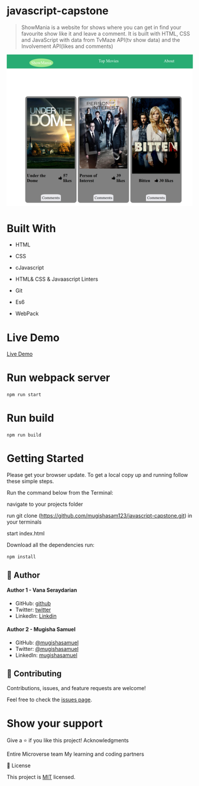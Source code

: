 # javascript-capstone
>ShowMania is a website for shows where you can get in find your favourite show like it and leave a comment.
>It is built with HTML, CSS and JavaScript with data from TvMaze API(tv show data) and the Involvement API(likes and comments)

![screenshot](./Capture.PNG)
# Built With

- HTML

- CSS
    
- cJavascript
    
- HTML& CSS & Javaascript Linters
    
- Git
    
- Es6
    
- WebPack

# Live Demo 
[Live Demo](https://mugishasam123.github.io/javascript-capstone/)


# Run webpack server

`npm run start`


# Run build

`npm run build`

# Getting Started

Please get your browser update. To get a local copy up and running follow these simple steps.

Run the command below from the Terminal:

navigate to your projects folder

run git clone (https://github.com/mugishasam123/javascript-capstone.git) in your terminals

start index.html

Download all the dependencies run:

`npm install`


## 👤 Author

  #### Author 1 - Vana Seraydarian
- GitHub: [github](https://github.com/VSeray)
- Twitter: [twitter](https://twitter.com/home)
- LinkedIn: [Linkdin](https://www.linkedin.com/in/vana-seraydarian-936687191/?lipi=urn%3Ali%3Apage%3Ad_flagship3_feed%3BNyso4dw6Tz6UBL%2Fqkjvtvw%3D%3D)

#### Author 2 - Mugisha Samuel
- GitHub: [@mugishasamuel](https://github.com/mugishasam123)
- Twitter: [@mugishasamuel](https://twitter.com/mugishasamuel42/)
- LinkedIn: [mugishasamuel](https://www.linkedin.com/in/mugisha-samuel-55a905208/)


## 🤝 Contributing

Contributions, issues, and feature requests are welcome!

Feel free to check the [issues page](https://github.com/VSeray/Leaderboard/issues). 


# Show your support


Give a ⭐️ if you like this project! Acknowledgments

Entire Microverse team
My learning and coding partners

📝 License

This project is [MIT](https://github.com/microverseinc/readme-template/blob/master/MIT.md) licensed.